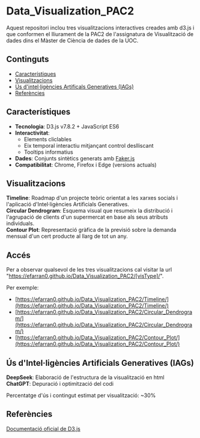 # Data_Visualization_PAC2
Aquest repositori inclou tres visualitzacions interactives creades amb d3.js i que conformen el lliurament de la PAC2 de l'assignatura de Visualització de dades dins el Màster de Ciència de dades de la UOC.

## Continguts
- [Característiques](#característiques)
- [Visualitzacions](#visualitzacions)
- [Ús d'intel·ligències Artificals Generatives (IAGs)](#ús-d'Intel·ligències-Artificials-Generatives-(IAGs))
- [Referències](#referències)

## Característiques
- **Tecnologia**: D3.js v7.8.2 + JavaScript ES6
- **Interactivitat**:
  - Elements cliclables
  - Eix temporal interactiu mitjançant control deslliscant
  - Tooltips informatius
- **Dades**: Conjunts sintètics generats amb [Faker.js](https://github.com/marak/Faker.js/)
- **Compatibilitat**: Chrome, Firefox i Edge (versions actuals)

## Visualitzacions
**Timeline**: Roadmap d'un projecte teòric orientat a les xarxes socials i l'aplicació d'Intel·ligències Artificials Generatives.<br>
**Circular Dendrogram**: Esquema visual que resumeix la distribució i l'agrupació de clients d'un supermercat en base als seus atributs individuals.<br>
**Contour Plot**: Representació gràfica de la previsió sobre la demanda mensual d'un cert producte al llarg de tot un any.

## Accés
Per a observar qualsevol de les tres visualitzacions cal visitar la url "https://efarran0.github.io/Data_Visualization_PAC2/[visType]/".

Per exemple:<br>
- [https://efarran0.github.io/Data_Visualization_PAC2/Timeline/](https://efarran0.github.io/Data_Visualization_PAC2/Timeline/)
- [https://efarran0.github.io/Data_Visualization_PAC2/Circular_Dendrogram/](https://efarran0.github.io/Data_Visualization_PAC2/Circular_Dendrogram/)
- [https://efarran0.github.io/Data_Visualization_PAC2/Contour_Plot/](https://efarran0.github.io/Data_Visualization_PAC2/Contour_Plot/)

## Ús d'Intel·ligències Artificials Generatives (IAGs)
**DeepSeek**: Elaboració de l'estructura de la visualització en html<br>
**ChatGPT**: Depuració i optimització del codi

Percentatge d'ús i contingut estimat per visualització: ~30%

## Referències
[Documentació oficial de D3.js](https://d3js.org)
